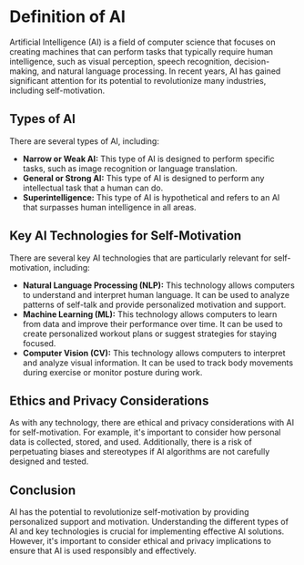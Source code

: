 Definition of AI
=================================================================

Artificial Intelligence (AI) is a field of computer science that focuses on creating machines that can perform tasks that typically require human intelligence, such as visual perception, speech recognition, decision-making, and natural language processing. In recent years, AI has gained significant attention for its potential to revolutionize many industries, including self-motivation.

Types of AI
-----------

There are several types of AI, including:

* **Narrow or Weak AI:** This type of AI is designed to perform specific tasks, such as image recognition or language translation.
* **General or Strong AI:** This type of AI is designed to perform any intellectual task that a human can do.
* **Superintelligence:** This type of AI is hypothetical and refers to an AI that surpasses human intelligence in all areas.

Key AI Technologies for Self-Motivation
---------------------------------------

There are several key AI technologies that are particularly relevant for self-motivation, including:

* **Natural Language Processing (NLP):** This technology allows computers to understand and interpret human language. It can be used to analyze patterns of self-talk and provide personalized motivation and support.
* **Machine Learning (ML):** This technology allows computers to learn from data and improve their performance over time. It can be used to create personalized workout plans or suggest strategies for staying focused.
* **Computer Vision (CV):** This technology allows computers to interpret and analyze visual information. It can be used to track body movements during exercise or monitor posture during work.

Ethics and Privacy Considerations
---------------------------------

As with any technology, there are ethical and privacy considerations with AI for self-motivation. For example, it's important to consider how personal data is collected, stored, and used. Additionally, there is a risk of perpetuating biases and stereotypes if AI algorithms are not carefully designed and tested.

Conclusion
----------

AI has the potential to revolutionize self-motivation by providing personalized support and motivation. Understanding the different types of AI and key technologies is crucial for implementing effective AI solutions. However, it's important to consider ethical and privacy implications to ensure that AI is used responsibly and effectively.
